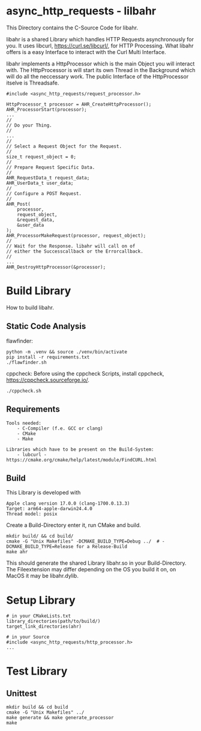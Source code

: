 # async_http_requests - lilbahr

This Directory contains the C-Source Code for libahr.

libahr is a shared Library which handles HTTP Requests asynchronously for you.
It uses libcurl, https://curl.se/libcurl/, for HTTP Processing.
What libahr offers is a easy Interface to interact with the Curl Multi Interface.

libahr implements a HttpProcessor which is the main Object you will interact with.
The HttpProcessor is will start its own Thread in the Background which will do all the neccessary work.
The public Interface of the HttpProcessor itselve is Threadsafe.
    
    
    #include <async_http_requests/request_processor.h>

    HttpProcessor_t processor = AHR_CreateHttpProcessor();
    AHR_ProcessorStart(processor);
    ...
    //
    // Do your Thing.
    //
    ...
    //
    // Select a Request Object for the Request.
    //
    size_t request_object = 0;
    //
    // Prepare Request Specific Data.
    //
    AHR_RequestData_t request_data;
    AHR_UserData_t user_data;
    //
    // Configure a POST Request.
    //
    AHR_Post(
        processor,
        request_object,
        &request_data,
        &user_data
    );
    AHR_ProcessorMakeRequest(processor, request_object);
    //
    // Wait for the Response. libahr will call on of 
    // either the Successcallback or the Errorcallback.
    //
    ...
    AHR_DestroyHttpProcessor(&processor);

# Build Library

How to build libahr.

## Static Code Analysis

flawfinder:

    python -m .venv && source ./venv/bin/activate
    pip install -r requirements.txt
    ./flawfinder.sh

cppcheck:
Before using the cppcheck Scripts, install cppcheck, https://cppcheck.sourceforge.io/.

    ./cppcheck.sh

## Requirements

    Tools needed:
        - C-Compiler (f.e. GCC or clang)
        - CMake
        - Make

    Libraries which have to be present on the Build-System:
        - lubcurl - https://cmake.org/cmake/help/latest/module/FindCURL.html

## Build

This Library is developed with 
    
    Apple clang version 17.0.0 (clang-1700.0.13.3)
    Target: arm64-apple-darwin24.4.0
    Thread model: posix

Create a Build-Directory enter it, run CMake and build.

    mkdir build/ && cd build/
    cmake -G "Unix Makefiles" -DCMAKE_BUILD_TYPE=Debug ../  # -DCMAKE_BUILD_TYPE=Release for a Release-Build
    make ahr

This should generate the shared Library libahr.so in your Build-Directory.
The Fileextension may differ depending on the OS you build it on, on MacOS it may be libahr.dylib.

# Setup Library

    # in your CMakeLists.txt
    library_directories(path/to/build/)
    target_link_directories(ahr)

    # in your Source
    #include <async_http_requests/http_processor.h>
    ...

# Test Library
    
## Unittest

    mkdir build && cd build
    cmake -G "Unix Makefiles" ../
    make generate && make generate_processor
    make 

